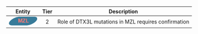 |Entity|Tier|Description              |
|:----:|:----:|------------------------------|
|![MZL](images/icons/MZL_tier2.png) | 2 | Role of DTX3L mutations in MZL requires confirmation|
